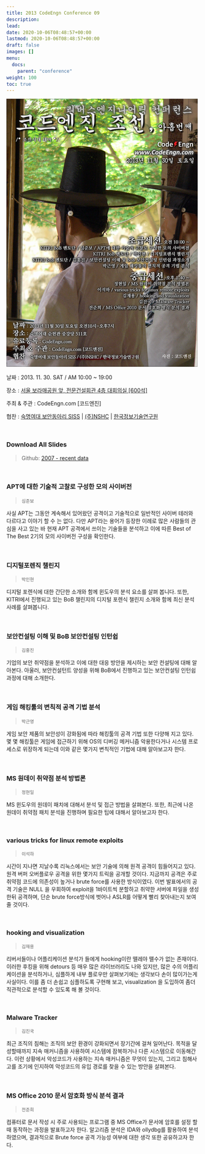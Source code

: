 ```yaml
---
title: 2013 CodeEngn Conference 09
description: 
lead: 
date: 2020-10-06T08:48:57+00:00
lastmod: 2020-10-06T08:48:57+00:00
draft: false
images: []
menu:
  docs:
    parent: "conference"
weight: 100
toc: true
---
```


<img class="img-fluid lazyload blur-up border-0" data-sizes=auto src=codeengn_conference_09_poster.png alt=Rectangle>
<br />

날짜 : 2013. 11. 30. SAT / AM 10:00 ~ 19:00 

장소 : <a href='https://map.naver.com/local/siteview.nhn?code=19039533' target='_blank'>서울 보라매공원 앞, 전문건설회관 4층 대회의실 [600석]</a>

주최 & 주관 : CodeEngn.com [코드엔진] &nbsp;

협찬 : <a href='http://siss.sookmyung.ac.kr' target='_blank'>숙명여대 보안동아리 SISS</a> | <a href='https://www.nshc.net' target='_blank'>(주)NSHC</a> | <a href='https://kitri.re.kr' target='_blank'>한국정보기술연구원</a>

<br />

### Download All Slides

> Github: <a href='https://github.com/codeengn/codeengn-conference' target='_blank'>2007 - recent data</a>

<br />




### APT에 대한 기술적 고찰로 구성한 모의 사이버전

> <small>심준보</small>


사실 APT는 그동안 계속해서 있어왔던 공격이고 기술적으로 일반적인 사이버 테러와 다르다고 이야기 할 수 는 없다. 다만 APT라는 용어가 등장한 이례로 많은 사람들의 관심을 사고 있는 바 현재 APT 공격에서 쓰이는 기술들을 분석하고 이에 따른 Best of The Best 2기의 모의 사이버전 구성을 확인한다.


<br />

### 디지털포렌직 챌린지

> <small>박인현</small>


디지털 포렌식에 대한 간단한 소개와 함께 윈도우의 분석 요소를 살펴 봅니다. 또한, KITRI에서 진행되고 있는 BoB 챌린지의 디지털 포렌식 챌린지 소개와 함께 최신 분석 사례를 살펴봅니다.


<br />

### 보안컨설팅 이해 및 BoB 보안컨설팅 인턴쉽

> <small>김홍진</small>


기업의 보안 취약점을 분석하고 이에 대한 대응 방안을 제시하는 보안 컨설팅에 대해 알아본다. 아울러, 보안컨설턴트 양성을 위해 BoB에서 진행하고 있는 보안컨설팅 인턴쉽과정에 대해 소개한다.


<br />

### 게임 해킹툴의 변칙적 공격 기법 분석

> <small>박근영</small>


게임 보안 제품의 보안성이 강화됨에 따라 해킹툴의 공격 기법 또한 다양해 지고 있다. 몇 몇 해킹툴은 게임에 접근하기 위해 OS의 디버깅 메커니즘 악용한다거나 시스템 프로세스로 위장하게 되는데 이와 같은 몇가지 변칙적인 기법에 대해 알아보고자 한다.


<br />

### MS 원데이 취약점 분석 방법론

> <small>정현일</small>


MS 윈도우의 원데이 패치에 대해서 분석 및 접근 방법을 살펴본다. 또한, 최근에 나온 원데이 취약점 패치 분석을 진행하며 필요한 팁에 대해서 알아보고자 한다.


<br />

### various tricks for linux remote exploits

> <small>이석하</small>


시간이 지나면 지날수록 리눅스에서는 보안 기술에 의해 원격 공격이 힘들어지고 있다. 원격 버퍼 오버플로우 공격을 위한 몇가지 트릭을 공개할 것이다. 지금까지 공격은 주로 취약점 코드에 의존성이 높거나 brute force를 사용한 방식이였다. 이번 발표에서의 공격 기술은 NULL 을 우회하여 exploit을 1바이트씩 분할하고 취약한 서버에 파일을 생성한뒤 공격하며, 단순 brute force방식에 벗어나 ASLR를 어떻게 빨리 찾아내는지 보여줄 것이다.


<br />

### hooking and visualization

> <small>김재용</small>


리버서들이나 어플리케이션 분석가 들에게 hooking이란 뗄레야 뗄수가 없는 존재이다. 이러한 후킹을 위해 detours 등 매우 많은 라이브러리도 나와 있지만, 많은 수의 어플리케이션을 분석하거나, 심플하게 내부 플로우만 살펴보기에는 생각보다 손이 많이가는게 사실이다. 이를 좀 더 손쉽고 심플하도록 구현해 보고, visualization 을 도입하여 좀더 직관적으로 분석할 수 있도록 해 볼 것이다.


<br />

### Malware Tracker

> <small>김진국</small>


최근 조직의 침해는 조직의 보안 환경이 강화되면서 장기간에 걸쳐 일어난다. 목적을 달성할때까지 지속 매커니즘을 사용하여 시스템에 잠복하거나 다른 시스템으로 이동해간다. 이런 상황에서 악성코드가 사용하는 지속 매커니즘은 무엇이 있는지, 그리고 침해사고를 조기에 인지하여 악성코드의 유입 경로를 찾을 수 있는 방안을 살펴본다.


<br />

### MS Office 2010 문서 암호화 방식 분석 결과

> <small>전준희</small>


컴퓨터로 문서 작성 시 주로 사용되는 프로그램 중 MS Office가 문서에 암호를 설정 할 때 동작하는 과정을 발표하고자 한다. 알고리즘 분석은 IDA와 ollydbg를 활용하여 분석하였으며, 결과적으로 Brute force 공격 가능성 여부에 대한 생각 또한 공유하고자 한다.
